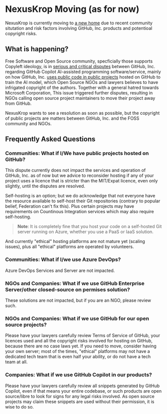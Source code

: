 # NexusKrop Moving (as for now)

NexusKrop is currently moving to [a new home](https://codeberg.org/NexusKrop) due to recent community situtation and risk factors involving GitHub, Inc. products and potentioal copyright risks.

## What is happening?

Free Software and Open Source community, specficially those supports Copyleft ideology, is in [serious and critical disputes](https://sfconservancy.org/GiveUpGitHub/) between
GitHub, Inc. regarding GitHub Copilot AI-assisted programming software/service, mainly on how GitHub, Inc. [uses public code in public projects](https://github.blog/2021-06-30-github-copilot-research-recitation/)
hosted on GitHub to train the AI model, which Open Source NGOs and lawyers believes to have infrigated copyright of the authors. Together with a general hatred towards Microsoft Corporation,
This issue triggered further disputes, resulting in NGOs calling open source project maintainers to move their project away from GitHub.

NexusKrop wants to see a resolution as soon as possible, but the copyright of public projects are matters between GitHub, Inc. and the FOSS community and NGOs.

## Frequently Asked Questions

### Communities: What if I/We have public projects hosted on GitHub?

This dispute currently does not impact the services and operation of GitHub, Inc. as of now but we advice to reconsider hosting if any of your project uses a licence
that is stricter than the MIT/Expat licence, even only slightly, until the disputes are resolved.

Self-hosting is an option; but we do acknowledge that not everyone have the resource available to self-host their Git repositories (contrary to popular belief, Federation can't fix this). Plus certain projects may have requirements on Countinous Integration services which may also require self-hosting.

> **Note**: It is completely fine that you host your code on a self-hosted Git server running on Azure, whether you use a PaaS or IaaS solution.

And currently "ethical" hosting platforms are not mature yet (scaling issues), plus all "ethical" platforms are operated by volunteers.

### Communities: What if I/we use Azure DevOps?

Azure DevOps Services and Server are not impacted.

### NGOs and Companies: What if we use GitHub Enterprise Server/other closed-source on permises solution?

These solutions are not impacted, but if you are an NGO, please review such.

### NGOs and Companies: What if we use GitHub for our open source projects?

Please have your lawyers carefully review Terms of Service of GitHub, your licences used and all the copyright risks involved for hosting on GitHub, because there are no case laws yet. If you need to move, consider having your own server; most of the times, "ethical" platforms may not have a dedicated tech team that is even half your ability, or do not have a tech team at all.

### Companies: What if we use GitHub Copilot in our products?

Please have your lawyers carefully review all snippets generated by GitHub Copilot, even if that means your entire codebase, or such products are open source/libre to look for signs for any legal risks involved. As open source projects may claim these snippets are used without their permission, it is wise to do so.
